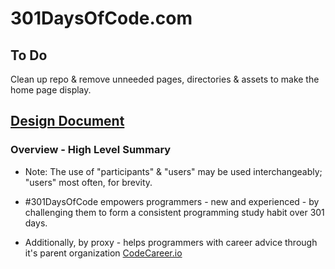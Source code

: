 # 301DaysOfCode.com

## To Do

Clean up repo & remove unneeded pages, directories & assets to make the home page display.

## [Design Document](https://medium.freecodecamp.org/how-to-write-a-good-software-design-document-66fcf019569c)

### Overview - High Level Summary

- Note: The use of "participants" & "users" may be used interchangeably; "users" most often, for brevity.

- #301DaysOfCode empowers programmers - new and experienced - by challenging them to form a consistent programming study habit over 301 days.
- Additionally, by proxy - helps programmers with career advice through it's parent organization [CodeCareer.io](http://CodeCareer.io)
